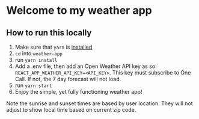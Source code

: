 # Welcome to my weather app

## How to run this locally
1. Make sure that `yarn` is [installed](https://classic.yarnpkg.com/lang/en/docs/install/#mac-stable)
2. `cd` into `weather-app`
3. run `yarn install`
4. Add a .env file, then add an Open Weather API key as so: `REACT_APP_WEATHER_API_KEY=<API_KEY>`. This key must subscribe to One Call. If not, the 7 day forecast will not load.
5. run `yarn start`
6. Enjoy the simple, yet fully functioning weather app!

Note the sunrise and sunset times are based by user location. They will not adjust to show local time based on current zip code.
